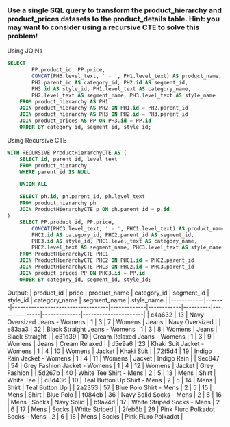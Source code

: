 ### Use a single SQL query to transform the product_hierarchy and product_prices datasets to the product_details table. Hint: you may want to consider using a recursive CTE to solve this problem!

Using JOINs

```sql
SELECT
		PP.product_id, PP.price,
		CONCAT(PH3.level_text, ' - ', PH1.level_text) AS product_name,
		PH2.parent_id AS category_id, PH2.id AS segment_id,
		PH3.id AS style_id, PH1.level_text AS category_name,
		PH2.level_text AS segment_name, PH3.level_text AS style_name
	FROM product_hierarchy AS PH1
	JOIN product_hierarchy AS PH2 ON PH1.id = PH2.parent_id
	JOIN product_hierarchy AS PH3 ON PH2.id = PH3.parent_id
	JOIN product_prices AS PP ON PH3.id = PP.id
	ORDER BY category_id, segment_id, style_id;
```

Using Recursive CTE

```sql
WITH RECURSIVE ProductHierarchyCTE AS (
    SELECT id, parent_id, level_text
    FROM product_hierarchy
    WHERE parent_id IS NULL

    UNION ALL

    SELECT ph.id, ph.parent_id, ph.level_text
    FROM product_hierarchy ph
    JOIN ProductHierarchyCTE p ON ph.parent_id = p.id
)
	SELECT PP.product_id, PP.price,
		CONCAT(PHC3.level_text, ' - ', PHC1.level_text) AS product_name,
		PHC2.id AS category_id, PHC2.parent_id AS segment_id,
		PHC3.id AS style_id, PHC1.level_text AS category_name,
		PHC2.level_text AS segment_name, PHC3.level_text AS style_name
	FROM ProductHierarchyCTE PHC1
	JOIN ProductHierarchyCTE PHC2 ON PHC1.id = PHC2.parent_id
	JOIN ProductHierarchyCTE PHC3 ON PHC2.id = PHC3.parent_id
	JOIN product_prices PP ON PHC3.id = PP.id
	ORDER BY category_id, segment_id, style_id;
```

Output:
| product_id | price | product_name | category_id | segment_id | style_id | category_name | segment_name | style_name |
|------------|-------|-----------------------------------|-------------|------------|----------|---------------|--------------|----------------------|
| c4a632 | 13 | Navy Oversized Jeans - Womens | 1 | 3 | 7 | Womens | Jeans | Navy Oversized |
| e83aa3 | 32 | Black Straight Jeans - Womens | 1 | 3 | 8 | Womens | Jeans | Black Straight |
| e31d39 | 10 | Cream Relaxed Jeans - Womens | 1 | 3 | 9 | Womens | Jeans | Cream Relaxed |
| d5e9a6 | 23 | Khaki Suit Jacket - Womens | 1 | 4 | 10 | Womens | Jacket | Khaki Suit |
| 72f5d4 | 19 | Indigo Rain Jacket - Womens | 1 | 4 | 11 | Womens | Jacket | Indigo Rain |
| 9ec847 | 54 | Grey Fashion Jacket - Womens | 1 | 4 | 12 | Womens | Jacket | Grey Fashion |
| 5d267b | 40 | White Tee Shirt - Mens | 2 | 5 | 13 | Mens | Shirt | White Tee |
| c8d436 | 10 | Teal Button Up Shirt - Mens | 2 | 5 | 14 | Mens | Shirt | Teal Button Up |
| 2a2353 | 57 | Blue Polo Shirt - Mens | 2 | 5 | 15 | Mens | Shirt | Blue Polo |
| f084eb | 36 | Navy Solid Socks - Mens | 2 | 6 | 16 | Mens | Socks | Navy Solid |
| b9a74d | 17 | White Striped Socks - Mens | 2 | 6 | 17 | Mens | Socks | White Striped |
| 2feb6b | 29 | Pink Fluro Polkadot Socks - Mens | 2 | 6 | 18 | Mens | Socks | Pink Fluro Polkadot |
